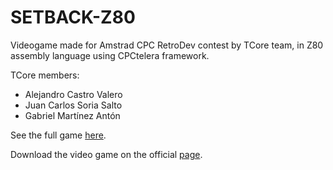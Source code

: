 # SETBACK-Z80
Videogame made for Amstrad CPC RetroDev contest by TCore team, in Z80 assembly language using CPCtelera framework.

TCore members:
* Alejandro Castro Valero
* Juan Carlos Soria Salto
* Gabriel Martínez Antón

See the full game [here](https://www.youtube.com/watch?v=L9W-DnKUrTQ "Walkthrough").

Download the video game on the official [page](http://cpcretrodev.byterealms.com/contest-en/cpcretrodev-2020-2/).
